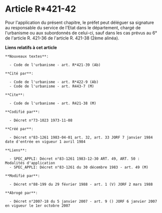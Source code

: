 # Article R*421-42

Pour l'application du présent chapitre, le préfet peut déléguer sa signature au responsable du service de l'Etat dans le
département, chargé de l'urbanisme ou aux subordonnés de celui-ci, sauf dans les cas prévus au 6° de l'article R. 421-36 de
l'article R. 421-38 (2ème alinéa).

**Liens relatifs à cet article**

	**Nouveaux textes**:

	  - Code de l'urbanisme - art. R*421-39 (Ab)

	**Cité par**:

	  - Code de l'urbanisme - art. R*422-9 (Ab)
	  - Code de l'urbanisme - art. R443-7 (M)

	**Cite**:

	  - Code de l'urbanisme - art. R421-38 (M)

	**Codifié par**:

	  - Décret n°73-1023 1973-11-08

	**Créé par**:

	  - Décret n°83-1261 1983-04-01 art. 32, art. 33 JORF 7 janvier 1984 date d'entrée en vigueur 1 avril 1984

	**Liens**:

	  - SPEC_APPLI: Décret n°83-1261 1983-12-30 ART. 49, ART. 50 : Modalités d'application
	  - SPEC_APPLI: Décret n°83-1261 du 30 décembre 1983 - art. 49 (M)

	**Modifié par**:

	  - Décret n°88-199 du 29 février 1988 - art. 1 (V) JORF 2 mars 1988

	**Abrogé par**:

	  - Décret n°2007-18 du 5 janvier 2007 - art. 9 () JORF 6 janvier 2007 en vigueur le 1er octobre 2007

